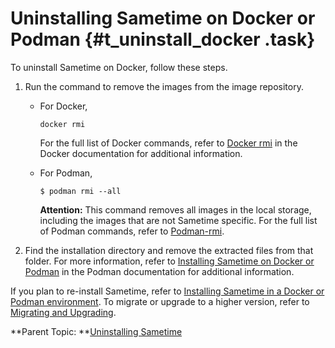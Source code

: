 # Uninstalling Sametime on Docker or Podman {#t_uninstall_docker .task}

To uninstall Sametime on Docker, follow these steps.

1.  Run the command to remove the images from the image repository.

    -   For Docker,

        ``` {#codeblock_qfg_4fl_nwb}
        docker rmi
        ```

        For the full list of Docker commands, refer to [Docker rmi](https://docs.docker.com/engine/reference/commandline/rmi/) in the Docker documentation for additional information.

    -   For Podman,

        ``` {#codeblock_unc_sfl_nwb}
        $ podman rmi --all
        ```

        **Attention:** This command removes all images in the local storage, including the images that are not Sametime specific. For the full list of Podman commands, refer to [Podman-rmi](https://docs.podman.io/en/latest/markdown/podman-rmi.1.html).

2.  Find the installation directory and remove the extracted files from that folder. For more information, refer to [Installing Sametime on Docker or Podman](installing_on_docker.md) in the Podman documentation for additional information.


If you plan to re-install Sametime, refer to [Installing Sametime in a Docker or Podman environment](installation_sametime_docker.md). To migrate or upgrade to a higher version, refer to [Migrating and Upgrading](migrating.md).

**Parent Topic:  **[Uninstalling Sametime](t_uninstall.md)

